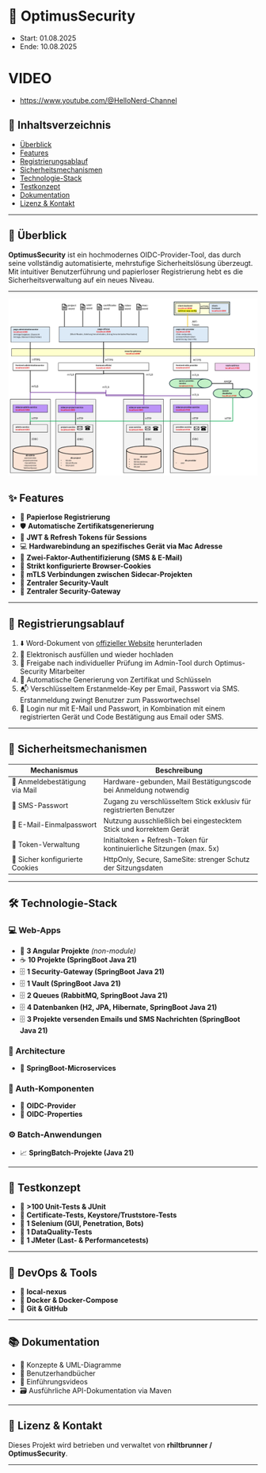 # 🔐 OptimusSecurity
- Start: 01.08.2025
- Ende: 10.08.2025

# VIDEO
- https://www.youtube.com/@HelloNerd-Channel

## 📘 Inhaltsverzeichnis

- [Überblick](#überblick)
- [Features](#features)
- [Registrierungsablauf](#registrierungsablauf)
- [Sicherheitsmechanismen](#sicherheitsmechanismen)
- [Technologie-Stack](#technologie-stack)
- [Testkonzept](#testkonzept)
- [Dokumentation](#dokumentation)
- [Lizenz & Kontakt](#lizenz--kontakt)

---

## 🚀 Überblick

**OptimusSecurity** ist ein hochmodernes OIDC-Provider-Tool, das durch seine vollständig automatisierte, mehrstufige Sicherheitslösung überzeugt. Mit intuitiver Benutzerführung und papierloser Registrierung hebt es die Sicherheitsverwaltung auf ein neues Niveau.

---

![Alternativer Text](./optimus-security-architecture-microservices.jpg)


## ✨ Features

- 📎 **Papierlose Registrierung**
- 🛡️ **Automatische Zertifikatsgenerierung**
- 🔑 **JWT & Refresh Tokens für Sessions**
- 💻 **Hardwarebindung an spezifisches Gerät via Mac Adresse**
- 🪪 **Zwei-Faktor-Authentifizierung (SMS & E-Mail)**
- 🍪 **Strikt konfigurierte Browser-Cookies**
- 🔑 **mTLS Verbindungen zwischen Sidecar-Projekten**
- 🔑 **Zentraler Security-Vault**
- 🔑 **Zentraler Security-Gateway**

---

## 📝 Registrierungsablauf

1. ⬇️ Word-Dokument von [offizieller Website](https://localhost:4500) herunterladen
2. 🧾 Elektronisch ausfüllen und wieder hochladen
3. 👥 Freigabe nach individueller Prüfung im Admin-Tool durch Optimus-Security Mitarbeiter
4. 🧪 Automatische Generierung von Zertifikat und Schlüsseln
5. 📬 Verschlüsseltem Erstanmelde-Key per Email, Passwort via SMS. Erstanmeldung zwingt Benutzer zum Passwortwechsel
6. 📧 Login nur mit E-Mail und Passwort, in Kombination mit einem registrierten Gerät und Code Bestätigung aus Email oder SMS.

---

## 🧷 Sicherheitsmechanismen

| Mechanismus                        | Beschreibung                                                               |
|------------------------------------|----------------------------------------------------------------------------|
| 🔐 Anmeldebestätigung via Mail    | Hardware-gebunden, Mail Bestätigungscode bei Anmeldung notwendig           |
| 📱 SMS-Passwort                   | Zugang zu verschlüsseltem Stick exklusiv für registrierten Benutzer        |
| 📧 E-Mail-Einmalpasswort          | Nutzung ausschließlich bei eingestecktem Stick und korrektem Gerät         |
| 🔄 Token-Verwaltung               | Initialtoken + Refresh-Token für kontinuierliche Sitzungen (max. 5x)       |
| 🍪 Sicher konfigurierte Cookies   | HttpOnly, Secure, SameSite: strenger Schutz der Sitzungsdaten              |

---

## 🛠️ Technologie-Stack

### 💻 Web-Apps
- 🔷 **3 Angular Projekte** *(non-module)*
- ☕ **10 Projekte (SpringBoot Java 21)**
- 🗄️ **1 Security-Gateway (SpringBoot Java 21)**
- 🗄️ **1 Vault (SpringBoot Java 21)**
- 🗄️ **2 Queues (RabbitMQ, SpringBoot Java 21)**
- 🗄️ **4 Datenbanken (H2, JPA, Hibernate, SpringBoot Java 21)**
- 🗄️ **3 Projekte versenden Emails und SMS Nachrichten (SpringBoot Java 21)**

### 🔌 Architecture
- 🔄 **SpringBoot-Microservices**

### 🔐 Auth-Komponenten
- 🧩 **OIDC-Provider**
- 🔗 **OIDC-Properties**

### ⚙️ Batch-Anwendungen
- 📈 **SpringBatch-Projekte (Java 21)**

---

## 🔬 Testkonzept

- 🧪 **>100 Unit-Tests & JUnit**
- 🧪 **Certificate-Tests, Keystore/Truststore-Tests**
- 👀 **1 Selenium (GUI, Penetration, Bots)**
- 🧹 **1 DataQuality-Tests**
- 🚀 **1 JMeter (Last- & Performancetests)**

---

## 🧰 DevOps & Tools

- 🧪 **local-nexus**
- 🐳 **Docker & Docker-Compose**
- 🔗 **Git & GitHub**

---

## 📚 Dokumentation

- 📄 Konzepte & UML-Diagramme
- 🧭 Benutzerhandbücher
- 🎥 Einführungsvideos
- 🗃️ Ausführliche API-Dokumentation via Maven

---

## 📄 Lizenz & Kontakt

Dieses Projekt wird betrieben und verwaltet von **rhiltbrunner / OptimusSecurity**.

---
